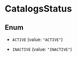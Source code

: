 

# CatalogsStatus

## Enum


* `ACTIVE` (value: `"ACTIVE"`)

* `INACTIVE` (value: `"INACTIVE"`)



